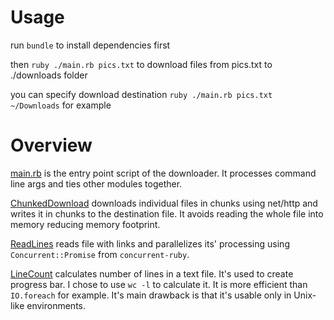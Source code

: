 # Usage

run `bundle` to install dependencies first

then `ruby ./main.rb pics.txt` to download files from pics.txt to ./downloads folder

you can specify download destination `ruby ./main.rb pics.txt ~/Downloads` for example


# Overview

[main.rb](./main.rb ) is the entry point script of the downloader. It processes command line
args and ties other modules together.


[ChunkedDownload](./chunked_download.rb) downloads individual files in chunks
using net/http and writes it in chunks to the destination file.
It avoids reading the whole file into memory reducing memory footprint.


[ReadLines](./read_lines.rb) reads file with links and parallelizes its'
processing using `Concurrent::Promise` from `concurrent-ruby`.


 [LineCount](./line_count.rb) calculates number of lines in a text file. It's
 used to create progress bar. I chose to use `wc -l` to calculate it. It is more
 efficient than `IO.foreach` for example. It's main drawback
 is that it's usable only in Unix-like environments.


